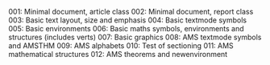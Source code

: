 001: Minimal document, article class
002: Minimal document, report class
003: Basic text layout, size and emphasis
004: Basic textmode symbols
005: Basic environments
006: Basic maths symbols, environments and structures (includes verts)
007: Basic graphics
008: AMS textmode symbols and AMSTHM
009: AMS alphabets
010: Test of sectioning
011: AMS mathematical structures
012: AMS theorems and newenvironment